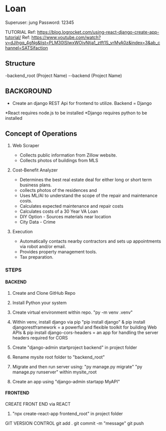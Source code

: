 # Loan
Superuser: jung
Password: 12345

TUTORIAL
Ref: https://blog.logrocket.com/using-react-django-create-app-tutorial/
Ref: https://www.youtube.com/watch?v=dJihgq_4gNg&list=PLM30lSIwxWOivNtja1_ztft1S_vrMyA0z&index=3&ab_channel=SATSifaction

## Structure
-backend_root   (Project Name)
--backend       (Project Name)


## BACKGROUND
* Create an django REST Api for frontend to utilize.
Backend = Django

*React requires node.js to be installed
*Django requires python to be installed

## Concept of Operations
1. Web Scraper
   - Collects public information from Zillow website.
   - Collects photos of buildings from MLS
2. Cost-Benefit Analyzer
   - Determines the best real estate deal for either long or short term business plans.
   - collects photos of the residences and 
   - Uses ML/AI to understand the scope of the repair and maintenance costs.
   - Calculates expected maintenance and repair costs 
   - Calculates costs of a 30 Year VA Loan
   - DIY Option - Sources materials near location
   - City Data - Crime

3. Execution 
   - Automatically contacts nearby contractors and sets up appointments via robot and/or email.
   - Provides property management tools.
   - Tax preparation.

### STEPS

#### BACKEND
1. Create and Clone GitHub Repo 
2. Install Python your system
3. Create virtual environment within repo. 
"py -m venv .venv"
4. Within venv, install django via pip 
"pip install django"
& pip install djangorestframework = a powerful and flexible toolkit for building Web APIs
& pip install django-cors-headers = an app for handling the server headers required for CORS

5. Create "django-admin startproject backend" in project folder
6. Rename mysite root folder to "backend_root"
7. Migrate and then run server using:
"py manage.py migrate"
"py manage.py runserver"
within mysite_root
8. Create an app using "django-admin startapp MyAPI"


#### FRONTEND
CREATE FRONT END via REACT
1. "npx create-react-app frontend_root" in project folder

GIT VERSION CONTROL
git add .
git commit -m "message"
git push
